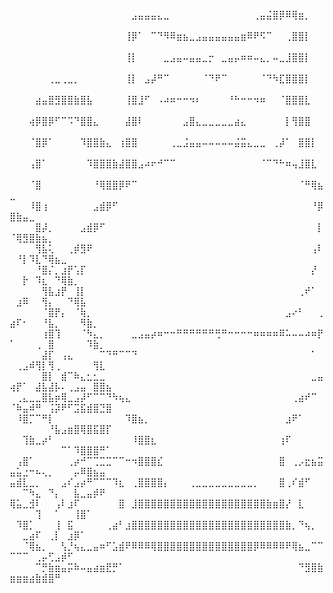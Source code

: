 ⠀⠀⠀⠀⠀⠀⠀⠀⠀⠀⠀⠀⠀⠀⠀⠀⠀⠀⠀⣠⣤⣤⣤⣄⣀⠀⠀⠀⠀⠀⠀⠀⠀⠀⠀⠀⠀⠀⢀⣤⣬⣿⡿⠿⢿⣶⡀⠀⠀⠀⠀⠀⠀⠀⠀⠀⠀⠀⠀⠀⠀⠀⠀⠀⠀
⠀⠀⠀⠀⠀⠀⠀⠀⠀⠀⠀⠀⠀⠀⠀⠀⠀⠀⢸⡿⠁⠀⠉⠙⠻⠿⣶⣦⣀⣠⣤⣤⣤⣤⣤⣤⣶⠿⠟⠫⠉⠀⠀⢀⣿⣿⡇⠀⠀⠀⠀⠀⠀⠀⠀⠀⠀⠀⠀⠀⠀⠀⠀⠀⠀
⠀⠀⠀⠀⠀⠀⠀⠀⠀⠀⠀⠀⠀⠀⠀⠀⠀⠀⢸⡇⠀⠀⠀⠀⣀⣠⣤⠤⣤⣤⣀⡒⠀⣀⣤⡤⠶⠶⠤⣄⡀⠤⣀⣸⣿⣿⡇⠀⠀⠀⠀⠀⠀⠀⠀⠀⠀⠀⠀⠀⠀⠀⠀⠀⠀
⠀⠀⠀⠀⠀⠀⢀⣀⢀⣀⡀⠀⠀⠀⠀⠀⠀⠀⢸⡇⠀⣠⡼⠛⠉⠀⠀⠀⠀⠀⠈⠙⠟⠉⠀⠀⠀⠀⠀⠈⠙⠳⣏⣿⣿⣿⡇⠀⠀⠀⠀⠀⠀⠀⠀⠀⠀⠀⠀⠀⠀⠀⠀⠀⠀
⠀⠀⠀⠀⣴⣤⣿⣻⣿⣿⣷⣿⣧⠀⠀⠀⠀⠀⢸⣿⣸⠋⠀⠠⠴⠶⠒⠒⠲⠆⠀⠀⠀⠀⠘⠓⠒⠒⠲⠶⠀⠀⠈⣿⣿⣿⣇⠀⠀⠀⠀⠀⠀⠀⠀⠀⠀⠀⠀⠀⠀⠀⠀⠀⠀
⠀⠀⠀⢴⡿⣿⡿⠋⠉⠩⠙⣿⣿⣄⠀⠀⠀⠀⣼⣿⠇⠀⠀⠀⠀⠀⠀⣠⣿⣄⣀⣀⣀⣀⣀⣴⣄⠀⠀⠀⠀⠀⠀⡇⢻⣿⣿⠀⠀⠀⠀⠀⠀⠀⠀⠀⠀⠀⠀⠀⠀⠀⠀⠀⠀
⠀⠀⠀⠈⣿⡿⠁⠀⠀⠀⠀⠹⣿⣿⣷⣄⠀⢰⣿⣿⠀⠀⠀⠀⠀⢀⣀⣨⣤⣤⠤⠤⠤⠤⠤⣬⣭⣄⣀⣀⠀⢀⡼⠁⠀⣿⣿⡇⠀⠀⠀⠀⠀⠀⠀⠀⠀⠀⠀⠀⠀⠀⠀⠀⠀
⠀⠀⠀⢠⣿⠁⠀⠀⠀⠀⠀⠀⠹⣿⣿⣿⣷⣼⣿⣿⣠⠴⠖⠚⠉⠉⠀⠀⠀⠀⠀⠀⠀⠀⠀⠀⠀⠀⠀⠈⠉⠙⠓⠶⢤⣸⣿⣇⠀⠀⠀⠀⠀⠀⠀⠀⠀⠀⠀⠀⠀⠀⠀⠀⠀
⠀⠀⠀⠈⣿⠀⠀⠀⠀⠀⠀⠀⠀⠘⢿⣿⣿⡿⠟⠉⠀⠀⠀⠀⠀⠀⠀⠀⠀⠀⠀⠀⠀⠀⠀⠀⠀⠀⠀⠀⠀⠀⠀⠀⠀⠈⠛⢿⣦⣀⠀⠀⠀⠀⠀⠀⠀⠀⠀⠀⠀⠀⠀⠀⠀
⠀⠀⠀⠸⣿⢰⠀⠀⠀⠀⠀⠀⠀⣠⣾⡿⠋⠀⠀⠀⠀⠀⠀⠀⠀⠀⠀⠀⠀⠀⠀⠀⠀⠀⠀⠀⠀⠀⠀⠀⠀⠀⠀⠀⠀⠀⠀⠘⡿⣿⣷⣤⣀⠀⠀⠀⠀⠀⠀⠀⠀⠀⠀⠀⠀
⠀⠀⠀⠀⣿⡼⡀⠀⠀⠀⠀⣠⣾⡿⠋⠀⠀⠀⠀⠀⠀⠀⠀⠀⠀⠀⠀⠀⠀⠀⠀⠀⠀⠀⠀⠀⠀⠀⠀⠀⠀⠀⠀⠀⠀⠀⠀⠀⡇⠈⢿⣻⣿⣷⣦⡀⠀⠀⠀⠀⠀⠀⠀⠀⠀
⠀⠀⠀⠀⢻⣧⢅⠀⠀⢀⡾⣻⠟⠀⠀⠀⠀⠀⠀⠀⠀⠀⠀⠀⠀⠀⠀⠀⠀⠀⠀⠀⠀⠀⠀⠀⠀⠀⠀⠀⠀⠀⠀⠀⠀⠀⠀⢠⠇⠀⠘⡇⠹⣇⠙⢿⣦⣀⠀⠀⠀⠀⠀⠀⠀
⠀⠀⠀⠀⠘⣿⡌⡀⣰⡟⢡⡏⠀⠀⠀⠀⠀⠀⠀⠀⠀⠀⠀⠀⠀⠀⠀⠀⠀⠀⠀⠀⠀⠀⠀⠀⠀⠀⠀⠀⠀⠀⠀⠀⠀⠀⠀⡜⠀⠀⠀⡗⠀⠹⣆⠀⠙⢿⣷⡀⠀⠀⠀⠀⠀
⠀⠀⠀⠀⠀⢻⣧⣰⡟⠀⢸⡇⠀⠀⠀⠀⠀⠀⠀⠀⠀⠀⠀⠀⠀⠀⠀⠀⠀⠀⠀⠀⠀⠀⠀⠀⠀⠀⠀⠀⠀⠀⠀⠀⠀⢀⠞⠁⠀⠀⣰⠿⠀⠀⢻⡄⠀⠀⠙⢿⣧⠀⠀⠀⠀
⠀⠀⠀⠀⠀⠈⣿⡟⡄⠀⠈⢷⡀⠀⠀⠀⠀⠀⠀⠀⠀⠀⠀⠀⠀⠀⠀⠀⠀⠀⠀⠀⠀⠀⠀⠀⠀⠀⠀⠀⠀⠀⠀⣠⠔⠃⠀⠀⢀⣴⠏⠂⠀⠀⠘⣧⡀⠀⠀⠀⠻⣷⡀⠀⠀
⠀⠀⠀⠀⠀⢰⣿⢹⠀⠀⠀⠈⠳⣄⡀⠀⠀⠀⠀⣀⣠⣤⡴⠶⠒⠒⠛⠛⠛⠛⠛⠛⢛⠛⠒⠒⠒⠒⠶⠶⠶⠶⠿⠥⠤⠤⠴⠶⡟⠁⠀⠀⠀⢀⠀⣿⠀⠀⠀⠀⠀⠹⣷⡀⠀
⠀⠀⠀⠀⠀⣼⡏⠀⢠⣄⠀⠀⠀⠀⠉⠙⠛⠉⠉⠙⠀⠀⠀⠀⠀⠀⠀⠀⠀⠀⠀⠀⠀⠀⠀⠀⠀⠀⠀⠀⠀⠀⠀⠀⠀⠀⠀⠁⠀⠀⢀⣠⠾⢻⡇⢻⢀⠀⠀⠀⠀⠀⢻⣇⠀
⠀⠀⠀⠀⠀⣿⡇⠀⣾⠉⠷⣄⣂⣂⣀⠀⠀⠀⠀⠀⠀⠀⠀⠀⠀⠀⠀⠀⠀⠀⠀⠀⠀⠀⠀⠀⠀⠀⠀⠀⠀⠀⠀⠀⠀⠀⠀⣀⣤⢴⡟⠁⠀⣼⣧⣼⡧⠄⢀⣠⣤⠀⣿⣿⣦
⠀⢀⣄⣀⣀⣿⣧⡶⢿⣀⣠⡼⠋⠉⠉⠙⠳⢦⣄⠀⠀⠀⠀⠀⠀⠀⠀⠀⠀⠀⠀⠀⠀⠀⠀⠀⠀⠀⠀⠀⠀⠀⠀⠀⢀⣴⠞⠉⠀⠈⠷⣤⠾⠛⠀⢨⡽⠟⠋⣩⣯⣾⣿⣙⣿
⠀⠸⣿⡉⠉⠛⡇⠀⠀⠀⠀⠀⠀⠀⠀⠀⠀⠀⠹⣿⣦⡀⠀⠀⠀⠀⠀⠀⠀⠀⠀⠀⠀⠀⠀⠀⠀⠀⠀⠀⠀⠀⠀⣰⠟⠁⠀⠀⠀⠀⠀⠀⠀⠀⠀⠘⣧⣠⣶⣿⢿⣿⣯⣿⡏
⠀⠀⢹⣷⣀⡴⠃⠀⠀⠀⠀⠀⠀⠀⠀⠀⠀⠀⠀⠸⣿⣿⣆⠀⠀⠀⠀⠀⠀⠀⠀⠀⠀⠀⠀⠀⠀⠀⠀⠀⠀⠀⢰⠏⠀⠀⠀⠀⠀⠀⠀⠀⠀⠀⠀⠀⠀⠉⠁⠹⣿⣿⣿⠛⠁
⠀⢠⣿⠁⠀⠀⠀⠀⠀⢀⡴⠚⠉⢉⣉⣉⠉⠉⠒⠲⣿⣿⣿⣎⠀⠀⠀⠀⠀⠀⠀⠀⠀⠀⠀⠀⠀⠀⠀⠀⠀⠀⣿⠀⢀⡠⣖⣦⣭⣤⣥⣐⠒⠦⢄⡀⠀⠀⠀⡤⠿⣿⣦⣤⠀
⣤⣾⣇⣀⡀⠀⠀⠀⣠⠎⣠⡴⠛⠉⠉⠉⠹⣆⠀⢀⣿⣿⣿⣿⡄⠀⠀⠀⢀⣀⣀⣀⣀⣀⣀⣀⣀⣀⡀⠀⠀⠀⣿⢀⠎⣾⠋⠀⠀⠀⠀⠉⠳⣄⠀⠙⡄⠀⠀⣧⣀⣤⡾⠟⠀
⢿⣥⣀⣺⠇⠀⠀⢠⠇⣰⠏⠀⠀⠀⠀⠀⠀⣿⠀⣸⣿⣿⣿⣿⣿⣿⣿⣿⣿⣿⣿⣿⣿⣿⣿⣿⣿⣿⣿⣿⣷⣶⣿⡜⠀⣇⠀⠀⠀⠀⠀⠀⠀⢹⠀⠀⠁⠀⠀⢸⣿⠁⠀⠀⠀
⠀⠹⣿⡁⠀⠀⠀⢸⠀⣯⠀⠀⠀⠀⠀⢀⣴⠃⣰⣿⣿⣿⣿⣿⣿⣿⣿⣿⣿⣿⣿⣿⣿⣿⣿⣿⣿⣿⣿⣿⣿⣿⣿⣷⡀⠙⢦⡀⠀⠀⠀⣀⣴⠏⠀⢀⡇⠀⣰⡿⠁⠀⠀⠀⠀
⠀⠀⠈⢿⣦⡀⠀⠀⢣⡘⢦⣄⣀⣤⠶⠋⣡⣾⠟⠿⠿⠿⢿⣿⣿⣿⣿⣿⣿⣿⣿⣿⣿⣿⣿⣿⣿⣿⡿⠿⠿⠿⠿⠟⢿⣦⣀⠉⠉⠉⠉⠉⠀⢀⡤⢋⣠⡾⠋⠀⠀⠀⠀⠀⠀
⠀⠀⠀⠀⠉⡛⣷⣶⣤⡭⠷⠤⣤⣴⣶⣟⡛⠁⠀⠀⠀⠀⠀⠀⠀⠀⠀⠀⠀⠀⠀⠀⠀⠀⠀⠀⠀⠀⠀⠀⠀⠀⠀⠀⠀⠙⣻⣿⣷⣶⣶⣶⣴⣷⣾⣿⠛⠀⠀⠀⠀⠀⠀⠀⠀
